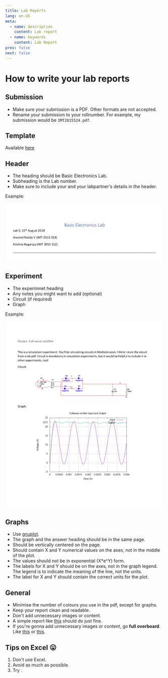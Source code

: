 ```yaml
---
title: Lab Reports
lang: en-US
meta:
  - name: description
    content: Lab report
  - name: keywords
    content: Lab Report
prev: false
next: false
---
```


# How to write your lab reports



## Submission
* Make sure your submission is a PDF. Other formats are not accepted.
* Rename your submission to your rollnumber. For example, my submission would be `IMT2015524.pdf`.

## Template
Available [here](/docs/Labreport.docx)

## Header
* The heading should be Basic Electronics Lab.
* Subheading is the Lab number.
* Make sure to include your and your labpartner's details in the header.

Example:

![header example](./labreport/header.png)

## Experiment
* The experimnet heading
* Any notes you might want to add (optional)
* Circuit (if required)
* Graph

Example:

![Content example](./labreport/content.png)

## Graphs
* Use [gnuplot](https://app.belab.xyz/guides/gnuplot/0/0.html).
* The graph and the answer heading should be in the same page.
* Should be vertically centered on the page.
* Should contain X and Y numerical values on the axes, not in the middle of the plot.
* The values should not be in exponential (X\*e^Y) form.
* The labels for X and Y should be on the axes, not in the graph legend. The legend is to indicate the meaning of the line, not the units.
* The label for X and Y should contain the correct units for the plot.



## General
* Minimise the number of colours you use in the pdf, except for graphs.
* Keep your report clean and readable.
* Don't add unnecessary images or content.
* A simple report like [this](/pdf/IMT2015524.pdf) should do just fine.
* If you're gonna add unnecessary images or content, go **full overboard**. Like [this](/pdf/Assignment3_IMT2015_524_504.pdf) or [this](/pdf/PrecisionRectifiers.pdf).



## Tips on Excel :stuck_out_tongue:
1. Don't use Excel.
2. Avoid as much as possible.
3. Try .
